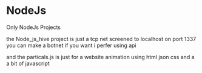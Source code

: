 # NodeJs
Only NodeJs Projects


the Node_js_hive project is just a tcp net screened to localhost on port 1337 you can make a botnet if you want i perfer using api


and the particals.js is just for a website animation using html json css and a a bit of javascript
